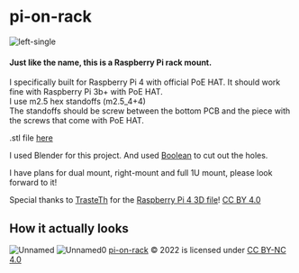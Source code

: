 # pi-on-rack
![left-single](https://user-images.githubusercontent.com/31970387/197358675-aa88f577-4f36-4af7-96ef-e6acb4ab5fa1.jpg)
#### Just like the name, this is a Raspberry Pi rack mount. 
I specifically built for Raspberry Pi 4 with official PoE HAT. It should work fine with Raspberry Pi 3b+ with PoE HAT.  
I use m2.5 hex standoffs (m2.5_4+4)  
The standoffs should be screw between the bottom PCB and the piece with the screws that come with PoE HAT.  
  
.stl file [here](https://codeberg.org/Colgrave/pi-on-rack/releases)  
  
I used Blender for this project. And used [Boolean](https://docs.blender.org/manual/en/latest/modeling/modifiers/generate/booleans.html) to cut out the holes.  
  
I have plans for dual mount, right-mount and full 1U mount, please look forward to it!  
  
Special thanks to [TrasteTh](https://www.thingiverse.com/trasteth/designs) for the [Raspberry Pi 4 3D file](https://www.thingiverse.com/thing:3747610/files)! [CC BY 4.0](https://creativecommons.org/licenses/by/4.0/)
## How it actually looks
![Unnamed](https://user-images.githubusercontent.com/31970387/197358685-8ffcadec-e2ad-4a4f-a97d-a06bc570094f.jpg)
![Unnamed0](https://user-images.githubusercontent.com/31970387/197358686-c88af996-5bb9-4c59-abfc-26fb27905f3f.jpg)
[pi-on-rack](https://github.com/Colgrave34/pi-on-rack) © 2022 is licensed under [CC BY-NC 4.0](https://creativecommons.org/licenses/by-nc/4.0/) 
